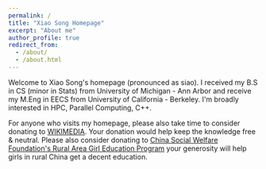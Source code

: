 ```yaml
---
permalink: /
title: "Xiao Song Homepage"
excerpt: "About me"
author_profile: true
redirect_from: 
  - /about/
  - /about.html
---
```


Welcome to Xiao Song's homepage (pronounced as siao). I received my B.S in CS (minor in Stats) from University of Michigan - Ann Arbor and receive my M.Eng in EECS from University of California - Berkeley. I'm broadly interested in HPC, Parallel Computing, C++.




For anyone who visits my homepage, please also take time to consider donating to [WIKIMEDIA](https://wikimediafoundation.org). Your donation would help keep the knowledge free & neutral. Please also consider donating to [China Social Welfare Foundation's Rural Area Girl Education Program](https://item.taobao.com/item.htm?spm=a1z09.2.0.0.7e272e8d0WkMM7&id=574417828870&_u=3qt913s669f) your generosity will help girls in rural China get a decent education.